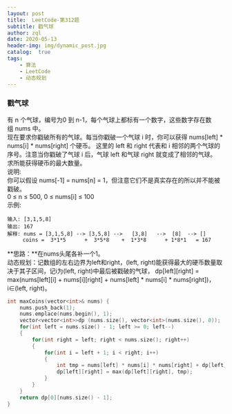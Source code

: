 ```yaml
---
layout: post
title:  LeetCode-第312题
subtitle: 戳气球
author: zql
date: 2020-05-13
header-img: img/dynamic_post.jpg
catalog:  true
tags:
    - 算法
    - LeetCode
    - 动态规划
---
```

### 戳气球  
有 n 个气球，编号为0 到 n-1，每个气球上都标有一个数字，这些数字存在数组 nums 中。  
现在要求你戳破所有的气球。每当你戳破一个气球 i 时，你可以获得 nums[left] * nums[i] * nums[right] 个硬币。 这里的 left 和 right 代表和 i 相邻的两个气球的序号。注意当你戳破了气球 i 后，气球 left 和气球 right 就变成了相邻的气球。  
求所能获得硬币的最大数量。  
说明:  
你可以假设 nums[-1] = nums[n] = 1，但注意它们不是真实存在的所以并不能被戳破。  
0 ≤ n ≤ 500, 0 ≤ nums[i] ≤ 100  
示例:  
```
输入: [3,1,5,8]
输出: 167 
解释: nums = [3,1,5,8] --> [3,5,8] -->   [3,8]   -->  [8]  --> []
     coins =  3*1*5      +  3*5*8    +  1*3*8      + 1*8*1   = 167
```
**思路：**在nums头尾各补一个1。  
动态规划：记数组的左右边界为left和right，(left, right)能获得最大的硬币数量取决于其子区间，记i为(left, right)中最后被戳破的气球，
dp[left][right] = max(nums[left][i] + nums[i][right] + nums[left] * nums[i] * nums[right])，i∈(left, right)。  
```c++
int maxCoins(vector<int>& nums) {
    nums.push_back(1);
    nums.emplace(nums.begin(), 1);
    vector<vector<int>>dp (nums.size(), vector<int>(nums.size(), 0));
    for(int left = nums.size() - 1; left >= 0; left--)
    {
        for(int right = left; right < nums.size(); right++)
        {
            for(int i = left + 1; i < right; i++)
            {
                int tmp = nums[left] * nums[i] * nums[right] + dp[left][i] + dp[i][right];
                dp[left][right] = max(dp[left][right], tmp);
            }
        }
    }
    return dp[0][nums.size() - 1];
}
```

